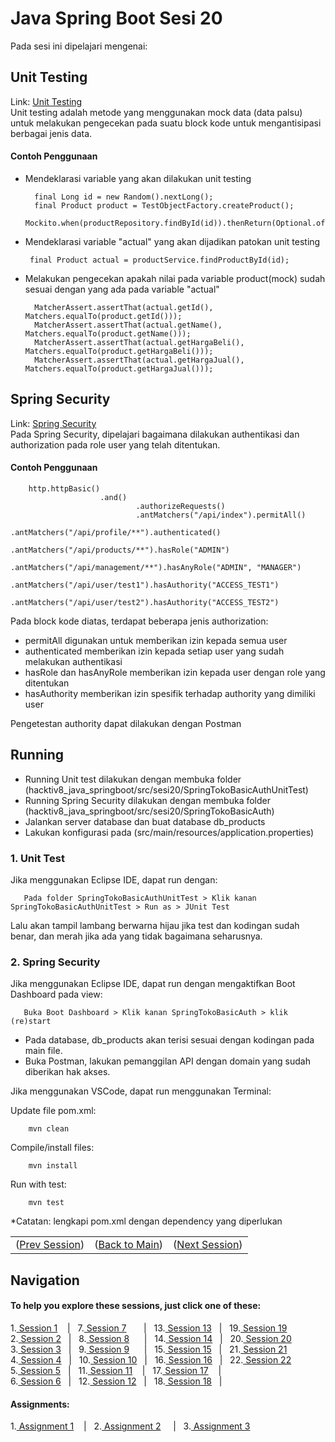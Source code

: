 # Java Spring Boot Sesi 20

Pada sesi ini dipelajari mengenai:
## Unit Testing
Link: [Unit Testing](https://github.com/farlhmd/hacktiv8_java_springboot/tree/main/src/sesi20/SpringTokoBasicAuthUnitTest)\
Unit testing adalah metode yang menggunakan mock data (data palsu) untuk melakukan pengecekan pada suatu block kode untuk mengantisipasi berbagai jenis data.
#### Contoh Penggunaan
- Mendeklarasi variable yang akan dilakukan unit testing 

        final Long id = new Random().nextLong();
		final Product product = TestObjectFactory.createProduct();
		Mockito.when(productRepository.findById(id)).thenReturn(Optional.of(product));
-  Mendeklarasi variable "actual" yang akan dijadikan patokan unit testing

		final Product actual = productService.findProductById(id);
- Melakukan pengecekan apakah nilai pada variable product(mock) sudah sesuai dengan yang ada pada variable "actual"

		MatcherAssert.assertThat(actual.getId(), Matchers.equalTo(product.getId()));
		MatcherAssert.assertThat(actual.getName(), Matchers.equalTo(product.getName()));
		MatcherAssert.assertThat(actual.getHargaBeli(), Matchers.equalTo(product.getHargaBeli()));
		MatcherAssert.assertThat(actual.getHargaJual(), Matchers.equalTo(product.getHargaJual()));



## Spring Security
Link: [Spring Security](https://github.com/farlhmd/hacktiv8_java_springboot/tree/main/src/sesi20/SpringTokoBasicAuth)\
Pada Spring Security, dipelajari bagaimana dilakukan authentikasi dan authorization pada role user yang telah ditentukan.

#### Contoh Penggunaan
        http.httpBasic()
                        .and()
                                .authorizeRequests()
                                .antMatchers("/api/index").permitAll()
                                .antMatchers("/api/profile/**").authenticated()
                                .antMatchers("/api/products/**").hasRole("ADMIN")
                                .antMatchers("/api/management/**").hasAnyRole("ADMIN", "MANAGER")
                                .antMatchers("/api/user/test1").hasAuthority("ACCESS_TEST1")
                                .antMatchers("/api/user/test2").hasAuthority("ACCESS_TEST2")
Pada block kode diatas, terdapat beberapa jenis authorization:
- permitAll digunakan untuk memberikan izin kepada semua user
- authenticated memberikan izin kepada setiap user yang sudah melakukan authentikasi
- hasRole dan hasAnyRole memberikan izin kepada user dengan role yang ditentukan
- hasAuthority memberikan izin spesifik terhadap authority yang dimiliki user 

Pengetestan authority dapat dilakukan dengan Postman

## Running
- Running Unit test dilakukan dengan membuka folder (hacktiv8_java_springboot/src/sesi20/SpringTokoBasicAuthUnitTest)
- Running Spring Security dilakukan dengan membuka folder (hacktiv8_java_springboot/src/sesi20/SpringTokoBasicAuth)
- Jalankan server database dan buat database db_products
- Lakukan konfigurasi pada (src/main/resources/application.properties)
### 1. Unit Test

Jika menggunakan Eclipse IDE, dapat run dengan:
        
       Pada folder SpringTokoBasicAuthUnitTest > Klik kanan SpringTokoBasicAuthUnitTest > Run as > JUnit Test

Lalu akan tampil lambang berwarna hijau jika test dan kodingan sudah benar, dan merah jika ada yang tidak bagaimana seharusnya.
### 2. Spring Security

Jika menggunakan Eclipse IDE, dapat run dengan mengaktifkan Boot Dashboard pada view:
        
       Buka Boot Dashboard > Klik kanan SpringTokoBasicAuth > klik (re)start

- Pada database, db_products akan terisi sesuai dengan kodingan pada main file.
- Buka Postman, lakukan pemanggilan API dengan domain yang sudah diberikan hak akses.

Jika menggunakan VSCode, dapat run menggunakan Terminal:

Update file pom.xml:

        mvn clean
Compile/install files:

        mvn install
Run with test:

        mvn test

*Catatan: lengkapi pom.xml dengan dependency yang diperlukan

<table align="center" style="border:none;">
  <tr>
    <td>(<a href="https://github.com/farlhmd/hacktiv8_java_springboot/tree/main/src/sesi19">Prev Session</a>)</td>
    <td>(<a href="https://github.com/farlhmd/hacktiv8_java_springboot">Back to Main</a>)</td>
    <td>(<a href="https://github.com/farlhmd/hacktiv8_java_springboot/tree/main/src/sesi21">Next Session</a>)</td>
  </tr>
</table>
    

## Navigation

#### To help you explore these sessions, just click one of these:

1.[ Session 1](https://github.com/farlhmd/hacktiv8_java_springboot/tree/main/src/sesi1) &nbsp;&nbsp;&nbsp;|&nbsp;&nbsp; 7.[ Session 7](https://github.com/farlhmd/hacktiv8_java_springboot/tree/main/src/sesi7) &nbsp;&nbsp;&nbsp;&nbsp;&nbsp;&nbsp;|&nbsp;&nbsp; 13.[ Session 13](https://github.com/farlhmd/hacktiv8_java_springboot/tree/main/src/sesi13) &nbsp;&nbsp;|&nbsp;&nbsp; 19.[ Session 19](https://github.com/farlhmd/hacktiv8_java_springboot/tree/main/src/sesi19)\
2.[ Session 2](https://github.com/farlhmd/hacktiv8_java_springboot/tree/main/src/sesi2) &nbsp;&nbsp;|&nbsp;&nbsp; 8.[ Session 8](https://github.com/farlhmd/hacktiv8_java_springboot/tree/main/src/sesi8) &nbsp;&nbsp;&nbsp;&nbsp;&nbsp;|&nbsp;&nbsp; 14.[ Session 14](https://github.com/farlhmd/hacktiv8_java_springboot/tree/main/src/sesi14) &nbsp;&nbsp;|&nbsp;&nbsp; 20.[ Session 20](https://github.com/farlhmd/hacktiv8_java_springboot/tree/main/src/sesi20)\
3.[ Session 3](https://github.com/farlhmd/hacktiv8_java_springboot/tree/main/src/sesi3) &nbsp;&nbsp;|&nbsp;&nbsp; 9.[ Session 9](https://github.com/farlhmd/hacktiv8_java_springboot/tree/main/src/sesi9) &nbsp;&nbsp;&nbsp;&nbsp;&nbsp;|&nbsp;&nbsp; 15.[ Session 15](https://github.com/farlhmd/hacktiv8_java_springboot/tree/main/src/sesi15) &nbsp;&nbsp;|&nbsp;&nbsp;&nbsp;21.[ Session 21](https://github.com/farlhmd/hacktiv8_java_springboot/tree/main/src/sesi21)\
4.[ Session 4](https://github.com/farlhmd/hacktiv8_java_springboot/tree/main/src/sesi4) &nbsp;&nbsp;|&nbsp;&nbsp; 10.[ Session 10](https://github.com/farlhmd/hacktiv8_java_springboot/tree/main/src/sesi10) &nbsp;&nbsp;|&nbsp;&nbsp; 16.[ Session 16](https://github.com/farlhmd/hacktiv8_java_springboot/tree/main/src/sesi16) &nbsp;&nbsp;|&nbsp;&nbsp; 22.[ Session 22](https://github.com/farlhmd/hacktiv8_java_springboot/tree/main/src/sesi22)\
5.[ Session 5](https://github.com/farlhmd/hacktiv8_java_springboot/tree/main/src/sesi5) &nbsp;&nbsp;|&nbsp;&nbsp; 11.[ Session 11](https://github.com/farlhmd/hacktiv8_java_springboot/tree/main/src/sesi11) &nbsp;&nbsp;&nbsp;|&nbsp;&nbsp;&nbsp;17.[ Session 17](https://github.com/farlhmd/hacktiv8_java_springboot/tree/main/src/sesi17) &nbsp;&nbsp;&nbsp;|&nbsp;&nbsp; \
6.[ Session 6](https://github.com/farlhmd/hacktiv8_java_springboot/tree/main/src/sesi6) &nbsp;&nbsp;|&nbsp;&nbsp; 12.[ Session 12](https://github.com/farlhmd/hacktiv8_java_springboot/tree/main/src/sesi12) &nbsp;&nbsp;|&nbsp;&nbsp; 18.[ Session 18](https://github.com/farlhmd/hacktiv8_java_springboot/tree/main/src/sesi18) &nbsp;&nbsp;|&nbsp;&nbsp; 

#### Assignments:

1.[ Assignment 1](https://github.com/farlhmd/hacktiv8_java_springboot/tree/main/src/sesi3/assignment1) &nbsp;&nbsp;&nbsp;|&nbsp;&nbsp; 2.[ Assignment 2](https://github.com/farlhmd/hacktiv8_java_springboot/tree/main/src/sesi5/assignment2) &nbsp;&nbsp;&nbsp;&nbsp;|&nbsp;&nbsp; 3.[ Assignment 3](https://github.com/farlhmd/hacktiv8_java_springboot/tree/main/src/sesi17/assignment3)


    